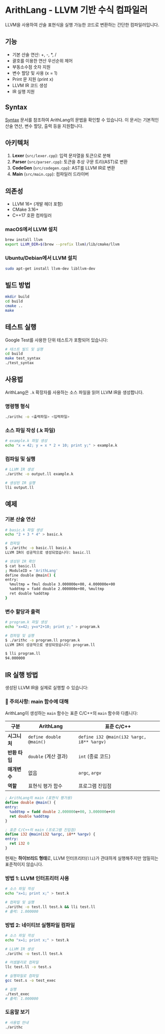 # ArithLang - LLVM 기반 수식 컴파일러

LLVM을 사용하여 산술 표현식을 실행 가능한 코드로 변환하는 간단한 컴파일러입니다.

## 기능

- 기본 산술 연산: +, -, *, /
- 괄호를 이용한 연산 우선순위 제어
- 부동소수점 숫자 지원
- 변수 할당 및 사용 (x = 1)
- Print 문 지원 (print x)
- LLVM IR 코드 생성
- IR 실행 지원

## Syntax

[Syntax](syntax.md) 문서를 참조하여 ArithLang의 문법을 확인할 수 있습니다. 이 문서는 기본적인 산술 연산, 변수 할당, 출력 등을 지원합니다.

## 아키텍처

1. **Lexer** (`src/lexer.cpp`): 입력 문자열을 토큰으로 분해
2. **Parser** (`src/parser.cpp`): 토큰을 추상 구문 트리(AST)로 변환
3. **CodeGen** (`src/codegen.cpp`): AST를 LLVM IR로 변환
4. **Main** (`src/main.cpp`): 컴파일러 드라이버

## 의존성

- LLVM 16+ (개발 헤더 포함)
- CMake 3.16+
- C++17 호환 컴파일러

### macOS에서 LLVM 설치

```bash
brew install llvm
export LLVM_DIR=$(brew --prefix llvm)/lib/cmake/llvm
```

### Ubuntu/Debian에서 LLVM 설치

```bash
sudo apt-get install llvm-dev libllvm-dev
```

## 빌드 방법

```bash
mkdir build
cd build
cmake ..
make
```

## 테스트 실행

Google Test를 사용한 단위 테스트가 포함되어 있습니다:

```bash
# 테스트 빌드 및 실행
cd build
make test_syntax
./test_syntax
```

## 사용법

ArithLang은 `.k` 확장자를 사용하는 소스 파일을 읽어 LLVM IR을 생성합니다.

### 명령행 형식
```bash
./arithc -o <출력파일> <입력파일>
```

### 소스 파일 작성 (.k 파일)
```bash
# example.k 파일 생성
echo "x = 42; y = x * 2 + 10; print y;" > example.k
```

### 컴파일 및 실행
```bash
# LLVM IR 생성
./arithc -o output.ll example.k

# 생성된 IR 실행
lli output.ll
```

## 예제

### 기본 산술 연산
```bash
# basic.k 파일 생성
echo "2 + 3 * 4" > basic.k

# 컴파일
$ ./arithc -o basic.ll basic.k
LLVM IR이 성공적으로 생성되었습니다: basic.ll

# 생성된 IR 확인
$ cat basic.ll
; ModuleID = 'ArithLang'
define double @main() {
entry:
  %multmp = fmul double 3.000000e+00, 4.000000e+00
  %addtmp = fadd double 2.000000e+00, %multmp
  ret double %addtmp
}
```

### 변수 할당과 출력
```bash
# program.k 파일 생성
echo "x=42; y=x*2+10; print y;" > program.k

# 컴파일 및 실행
$ ./arithc -o program.ll program.k
LLVM IR이 성공적으로 생성되었습니다: program.ll

$ lli program.ll
94.000000
```

## IR 실행 방법

생성된 LLVM IR을 실제로 실행할 수 있습니다:

### 📝 주의사항: main 함수에 대해

ArithLang이 생성하는 `main` 함수는 표준 C/C++의 `main` 함수와 다릅니다:

| 구분 | ArithLang | 표준 C/C++ |
|------|-----------|-------------|
| **시그니처** | `define double @main()` | `define i32 @main(i32 %argc, i8** %argv)` |
| **반환 타입** | `double` (계산 결과) | `int` (종료 코드) |
| **매개변수** | 없음 | `argc`, `argv` |
| **역할** | 표현식 평가 함수 | 프로그램 진입점 |

```llvm
; ArithLang의 main (표현식 평가용)
define double @main() {
entry:
  %addtmp = fadd double 2.000000e+00, 3.000000e+00
  ret double %addtmp
}

; 표준 C/C++의 main (프로그램 진입점)
define i32 @main(i32 %argc, i8** %argv) {
entry:
  ret i32 0
}
```

현재는 **하이브리드 형태**로, LLVM 인터프리터(`lli`)가 관대하게 실행해주지만 엄밀히는 표준적이지 않습니다.

### 방법 1: LLVM 인터프리터 사용
```bash
# 소스 파일 작성
echo "x=1; print x;" > test.k

# 컴파일 및 실행
./arithc -o test.ll test.k && lli test.ll
# 출력: 1.000000
```

### 방법 2: 네이티브 실행파일 컴파일
```bash
# 소스 파일 작성
echo "x=1; print x;" > test.k

# LLVM IR 생성
./arithc -o test.ll test.k

# 어셈블리로 컴파일
llc test.ll -o test.s

# 실행파일로 컴파일
gcc test.s -o test_exec

# 실행
./test_exec
# 출력: 1.000000
```

### 도움말 보기
```bash
# 사용법 안내
./arithc
```
